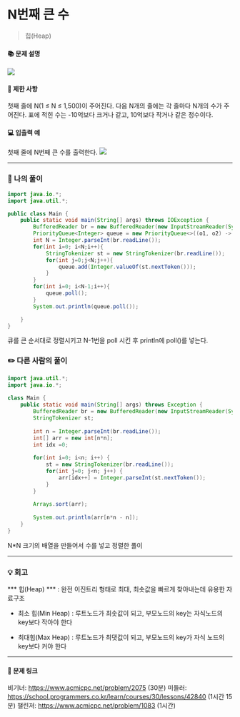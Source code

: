 # N번째 큰 수
>힙(Heap)

#### 📚 문제 설명
![](https://velog.velcdn.com/images/uunew/post/ea69447d-2d0e-4e50-a1bb-f089b6206dca/image.png)


#### 📌 제한 사항 
첫째 줄에 N(1 ≤ N ≤ 1,500)이 주어진다. 다음 N개의 줄에는 각 줄마다 N개의 수가 주어진다. 표에 적힌 수는 -10억보다 크거나 같고, 10억보다 작거나 같은 정수이다.


#### 💻 입출력 예
첫째 줄에 N번째 큰 수를 출력한다.
![](https://velog.velcdn.com/images/uunew/post/3117e2b4-68ac-453e-bd4b-0824908c5a0f/image.png)





---
### 📝 나의 풀이
```java
import java.io.*;
import java.util.*;

public class Main {
    public static void main(String[] args) throws IOException {
        BufferedReader br = new BufferedReader(new InputStreamReader(System.in));
        PriorityQueue<Integer> queue = new PriorityQueue<>((o1, o2) -> o2-o1);
        int N = Integer.parseInt(br.readLine());
        for(int i=0; i<N;i++){
            StringTokenizer st = new StringTokenizer(br.readLine());
            for(int j=0;j<N;j++){
                queue.add(Integer.valueOf(st.nextToken()));
            }
        }
        for(int i=0; i<N-1;i++){
            queue.poll();
        }
        System.out.println(queue.poll());

    }
}

```
큐를 큰 순서대로 정렬시키고 N-1번을 poll 시킨 후 println에 poll()를 넣는다.

### ✏️ 다른 사람의 풀이
```java
import java.util.*;
import java.io.*;
 
class Main {
    public static void main(String[] args) throws Exception {
        BufferedReader br = new BufferedReader(new InputStreamReader(System.in));
        StringTokenizer st;
 
        int n = Integer.parseInt(br.readLine());
        int[] arr = new int[n*n];
        int idx =0;
 
        for(int i=0; i<n; i++) {
            st = new StringTokenizer(br.readLine());
            for(int j=0; j<n; j++) {
                arr[idx++] = Integer.parseInt(st.nextToken());
            }
        }
 
        Arrays.sort(arr);
 
        System.out.println(arr[n*n - n]);
    }
}
```
N*N 크기의 배열을 만들어서 수를 넣고 정렬한 풀이

---
### 💡 회고

*** 힙(Heap) ***
: 완전 이진트리 형태로 최대, 최솟값을 빠르게 찾아내는데 유용한 자료구조

- 최소 힙(Min Heap)
: 루트노드가 최솟값이 되고, 부모노드의 key는 자식노드의 key보다 작아야 한다

- 최대힙(Max Heap) 
: 루트노드가 최댓값이 되고, 부모노드의 key가 자식 노드의 key보다 커야 한다

---
#### 🔗 문제 링크
비기너: https://www.acmicpc.net/problem/2075 (30분)
미들러: https://school.programmers.co.kr/learn/courses/30/lessons/42840 (1시간 15분)
챌린저: https://www.acmicpc.net/problem/1083 (1시간)
